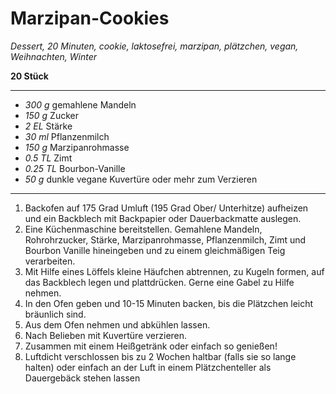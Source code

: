 # Marzipan-Cookies

*Dessert, 20 Minuten, cookie, laktosefrei, marzipan, plätzchen, vegan,
Weihnachten, Winter*

**20 Stück**

---

- *300 g* gemahlene Mandeln
- *150 g* Zucker
- *2 EL* Stärke
- *30 ml* Pflanzenmilch
- *150 g* Marzipanrohmasse
- *0.5 TL* Zimt
- *0.25 TL* Bourbon-Vanille
- *50 g* dunkle vegane Kuvertüre oder mehr zum Verzieren

---

1. Backofen auf 175 Grad Umluft (195 Grad Ober/ Unterhitze) aufheizen und ein
   Backblech mit Backpapier oder Dauerbackmatte auslegen.
2. Eine Küchenmaschine bereitstellen. Gemahlene Mandeln, Rohrohrzucker, Stärke,
   Marzipanrohmasse, Pflanzenmilch, Zimt und Bourbon Vanille hineingeben und zu
   einem gleichmäßigen Teig verarbeiten.
3. Mit Hilfe eines Löffels kleine Häufchen abtrennen, zu Kugeln formen, auf das
   Backblech legen und plattdrücken. Gerne eine Gabel zu Hilfe nehmen.
4. In den Ofen geben und 10-15 Minuten backen, bis die Plätzchen leicht
   bräunlich sind.
5. Aus dem Ofen nehmen und abkühlen lassen.
6. Nach Belieben mit Kuvertüre verzieren.
7. Zusammen mit einem Heißgetränk oder einfach so genießen!
8. Luftdicht verschlossen bis zu 2 Wochen haltbar (falls sie so lange halten)
   oder einfach an der Luft in einem Plätzchenteller als Dauergebäck stehen
   lassen
